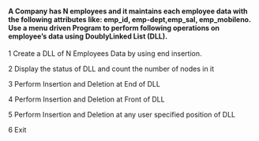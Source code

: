 #### A Company has N employees and it maintains each employee data with the following attributes like: emp_id, emp-dept,emp_sal, emp_mobileno. Use a menu driven Program to perform following operations on employee’s data using DoublyLinked List (DLL).

1 Create a DLL of N Employees Data by using end insertion.

2 Display the status of DLL and count the number of nodes in it

3 Perform Insertion and Deletion at End of DLL

4 Perform Insertion and Deletion at Front of DLL

5 Perform Insertion and Deletion at any user specified position of DLL

6 Exit